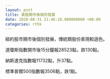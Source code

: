 ```yaml
---
layout: post
title: 美股開市後個別發展
date: 2020-08-31 21:46:18.000000000 +08:00
categories: rthk
---
```


紐約股市開市後個別發展，傳統類股份表現較遜色。

道瓊斯指數開市後15分鐘報28523點，跌130點。

納斯達克指數報11732點，升37點。

標準普爾500指數報3506點，跌1點。

